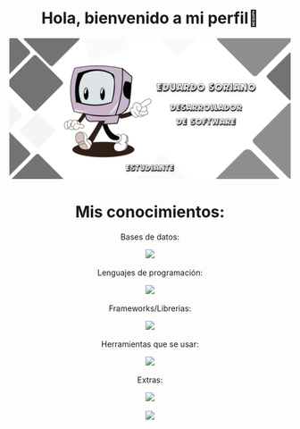 
<div align="center">
  <h1 align="center">Hola, bienvenido a mi perfil👋</h1>
</div>
<img src="https://github.com/Sori18B/Sori18B/blob/efaf1fa567f6a330488252d064cc40685490a1a4/GITHUB%20PRESENTATION.png">
<!--
<p align="center">Sobre mí:</p>
<p align="center">Soy </p>
<p align="center">Contacto:</p>
<p align="center"> <a href="https://www.instagram.com/sori19.js/"> <img src="https://skillicons.dev/icons?i=instagram" /> </p>
-->


<h1 align="center">Mis conocimientos:</h1>
<p align="center">Bases de datos:</p>
<p align="center">
  <a href="https://skillicons.dev">
    <img src="https://skillicons.dev/icons?i=mysql,mongodb,firebase" />
  </a>
</p>

<p align="center">Lenguajes de programación:</p>
<p align="center">
  <a href="https://skillicons.dev">
    <img src="https://skillicons.dev/icons?i=html,css,js,php,cs,py" />
  </a>
</p>

<p align="center">Frameworks/Librerias:</p>
<p align="center">
  <a href="https://skillicons.dev">
    <img src="https://skillicons.dev/icons?i=react,bootstrap,dotnet" />
  </a>
</p>

<p align="center">Herramientas que se usar:</p>
<p align="center">
  <a href="https://skillicons.dev">
    <img src="https://skillicons.dev/icons?i=aws,vscode,visualstudio,postman" />
  </a>
</p>

<p align="center">Extras:</p>
<p align="center"> <a href="https://skillicons.dev"> <img src="https://skillicons.dev/icons?i=linux,windows" /> </a> </p>
<p align="center"> <a href="https://skillicons.dev"> <img src="https://skillicons.dev/icons?i=ai,figma,arduino" /></a></p>
<!--
**Sori18B/Sori18B** is a ✨ _special_ ✨ repository because its `README.md` (this file) appears on your GitHub profile.

Here are some ideas to get you started:

- 🔭 I’m currently working on ...
- 🌱 I’m currently learning ...
- 👯 I’m looking to collaborate on ...
- 🤔 I’m looking for help with ...
- 💬 Ask me about ...
- 📫 How to reach me: ...
- 😄 Pronouns: ...
- ⚡ Fun fact: ...
-->
